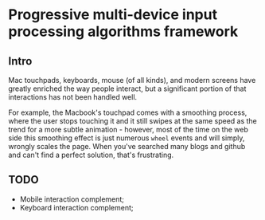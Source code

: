# Progressive multi-device input processing algorithms framework

## Intro

Mac touchpads, keyboards, mouse (of all kinds), and modern screens have greatly enriched the way people interact, but a significant portion of that interactions has not been handled well.

For example, the Macbook's touchpad comes with a smoothing process, where the user stops touching it and it still swipes at the same speed as the trend for a more subtle animation - however, most of the time on the web side this smoothing effect is just numerous `wheel` events and will simply, wrongly scales the page. When you've searched many blogs and github and can't find a perfect solution, that's frustrating.

## TODO

- Mobile interaction complement;
- Keyboard interaction complement;
